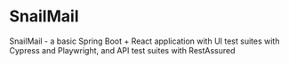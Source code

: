 # SnailMail
SnailMail - a basic Spring Boot + React application with UI test suites with Cypress and Playwright, and API test suites with RestAssured
